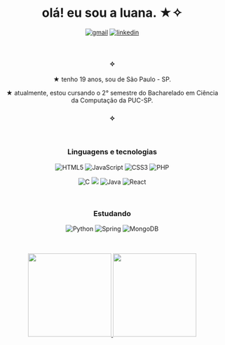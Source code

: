 <div align="center">
<h1>olá! eu sou a luana. ★✧
</div>
<div align="center">

[![gmail](https://img.shields.io/badge/gmail-C35F50?style=for-the-badge&logo=gmail&logoColor=white)](mailto:luana.gr.macedo@gmail.com)
[![linkedin](https://img.shields.io/badge/linkedin-3F6F8C?style=for-the-badge&logo=linkedin&logoColor=white)](https://www.linkedin.com/in/luana-macedo-6216a7282/)

</div>


<br>
<div align="center">

<h3>✧</h3>


★ tenho 19 anos, sou de São Paulo - SP.

★ atualmente, estou cursando o 2° semestre do Bacharelado em Ciência da Computação da PUC-SP.

</div>

<div align="center">
<h3>✧</h3>
<br> 
<h3>Linguagens e tecnologias</h3>

![HTML5](https://img.shields.io/badge/HTML5-E34F26?style=for-the-badge&logo=html5&logoColor=white)
![JavaScript](https://img.shields.io/badge/JavaScript-F7DF1E?style=for-the-badge&logo=javascript&logoColor=black)
![CSS3](https://img.shields.io/badge/CSS3-1572B6?style=for-the-badge&logo=css3&logoColor=white)
![PHP](https://img.shields.io/badge/PHP-777BB4?style=for-the-badge&logo=php&logoColor=white)

![C](https://img.shields.io/badge/C-00599C?style=for-the-badge&logo=c&logoColor=white)
<img src="https://img.shields.io/badge/Microsoft%20SQL%20Server-507a43?style=for-the-badge&logo=microsoft%20sql%20server&logoColor=white">
![Java](https://img.shields.io/badge/java-%23ED8B00.svg?style=for-the-badge&logo=openjdk&logoColor=white)
![React](https://img.shields.io/badge/React-20232A?style=for-the-badge&logo=react&logoColor=61DAFB)

<br>  
</div>


<div align="center">
<h3>Estudando
</h3>

![Python](https://img.shields.io/badge/python-3670A0?style=for-the-badge&logo=python&logoColor=ffdd54)
![Spring](https://img.shields.io/badge/spring-f52c8a.svg?style=for-the-badge&logo=spring&logoColor=white)
![MongoDB](https://img.shields.io/badge/MongoDB-%234ea94b.svg?style=for-the-badge&logo=mongodb&logoColor=white)


<br>  
</div>

<br>
<div align="center">
<a href="https://github.com/luanagbrm">
<img height="190em" src="https://github-readme-stats.vercel.app/api?username=luanagbrm&show_icons=true&theme=radical"/> 
<img height="190em" src="https://github-readme-stats.vercel.app/api/top-langs/?username=luanagbrm&layout=compact&langs_count=7&theme=radical"/>
</div>

<br>
